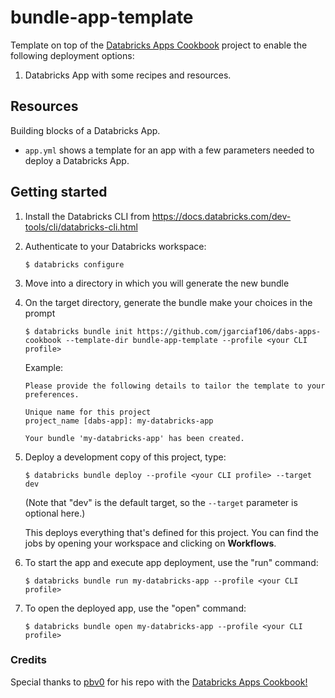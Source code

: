 # bundle-app-template

Template on top of the [Databricks Apps Cookbook](https://github.com/pbv0/databricks-apps-cookbook) project to enable the following deployment options:
1. Databricks App  with some recipes and resources.

## Resources
Building blocks of a Databricks App.
- `app.yml` shows a template for an app with a few parameters needed to deploy a Databricks App.


## Getting started

1. Install the Databricks CLI from https://docs.databricks.com/dev-tools/cli/databricks-cli.html

2. Authenticate to your Databricks workspace:
    ```
    $ databricks configure
    ```
3. Move into a directory in which you will generate the new bundle

4. On the target directory, generate the bundle make your choices in the prompt
    ```
    $ databricks bundle init https://github.com/jgarciaf106/dabs-apps-cookbook --template-dir bundle-app-template --profile <your CLI profile>
    ```
   Example:
    ```
    Please provide the following details to tailor the template to your preferences.
   
    Unique name for this project
    project_name [dabs-app]: my-databricks-app

    Your bundle 'my-databricks-app' has been created.
    ```

5. Deploy a development copy of this project, type:
    ```
    $ databricks bundle deploy --profile <your CLI profile> --target dev
    ```
    (Note that "dev" is the default target, so the `--target` parameter
    is optional here.)

    This deploys everything that's defined for this project.
    You can find the jobs by opening your workspace and clicking on **Workflows**.


6. To start the app and execute app deployment, use the "run" command:
   ```
   $ databricks bundle run my-databricks-app --profile <your CLI profile>
   ```
7. To open the deployed app, use the "open" command:
   ```
   $ databricks bundle open my-databricks-app --profile <your CLI profile>
   ```

### Credits  
Special thanks to [pbv0](https://github.com/pbv0/) for his repo with the [Databricks Apps Cookbook!](https://github.com/pbv0/databricks-apps-cookbook) 